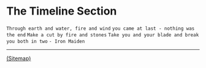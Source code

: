# The Timeline Section

`Through earth and water, fire and wind`
`you came at last - nothing was the end`
`Make a cut by fire and stones`
`Take you and your blade and break you both
in two`
`- Iron Maiden`

---

[(Sitemap)](../../../Sitemap.md)
